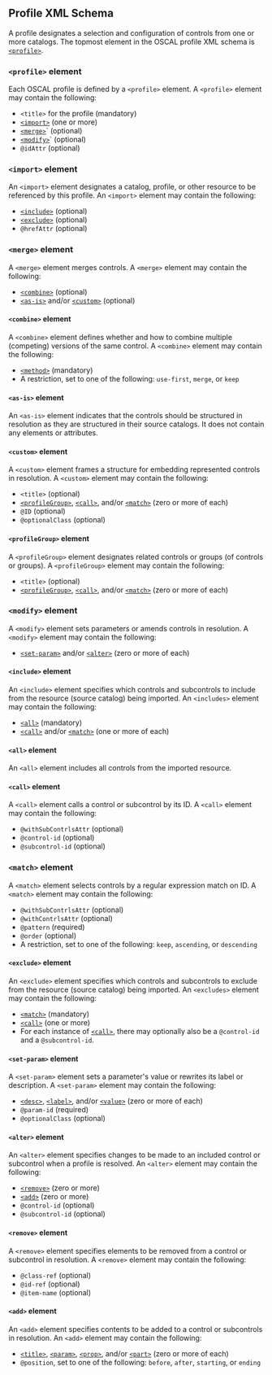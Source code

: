 ## Profile XML Schema

A profile designates a selection and configuration of controls from one or more catalogs. The topmost element in the OSCAL profile XML schema is [`<profile>`](#profile-element).

### `<profile>` element

Each OSCAL profile is defined by a `<profile>` element. A `<profile>` element may contain the following:

* `<title>` for the profile (mandatory)
* [`<import>`](#import-element) (one or more)
* [`<merge>`](#merge-element)` (optional)
* [`<modify>`](#modify-element)` (optional)
* `@idAttr` (optional)

### `<import>` element

An `<import>` element designates a catalog, profile, or other resource to be referenced by this profile. An `<import>` element may contain the following:

* [`<include>`](#include-element) (optional)
* [`<exclude>`](#exclude-element) (optional)
* `@hrefAttr` (optional)

### `<merge>` element

A `<merge>` element merges controls. A `<merge>` element may contain the following:

* [`<combine>`](#combine-element) (optional)
* [`<as-is>`](#as-is-element) and/or [`<custom>`](#custom-element) (optional)

#### `<combine>` element

A `<combine>` element defines whether and how to combine multiple (competing) versions of the same control. A `<combine>` element may contain the following:

* [`<method>`](#method-element) (mandatory)
* A restriction, set to one of the following: `use-first`, `merge`, or `keep`

#### `<as-is>` element

An `<as-is>` element indicates that the controls should be structured in resolution as they are structured in their source catalogs. It does not contain any elements or attributes.

#### `<custom>` element

A `<custom>` element frames a structure for embedding represented controls in resolution. A `<custom>` element may contain the following:

* `<title>` (optional)
* [`<profileGroup>`](#profileGroup-element), [`<call>`](#call-element), and/or [`<match>`](#match-element) (zero or more of each)
* `@ID` (optional)
* `@optionalClass` (optional)

#### `<profileGroup>` element

A `<profileGroup>` element designates related controls or groups (of controls or groups). A `<profileGroup>` element may contain the following:

* `<title>` (optional)
* [`<profileGroup>`](#profileGroup-element), [`<call>`](#call-element), and/or [`<match>`](#match-element) (zero or more of each)

### `<modify>` element

A `<modify>` element sets parameters or amends controls in resolution. A `<modify>` element may contain the following:

* [`<set-param>`](#set-param-element) and/or [`<alter>`](#alter-element) (zero or more of each)

#### `<include>` element

An `<include>` element specifies which controls and subcontrols to include from the resource (source catalog) being imported. An `<includes>` element may contain the following:

* [`<all>`](#all-element) (mandatory)
* [`<call>`](#call-element) and/or [`<match>`](#match-element) (one or more of each)

#### `<all>` element

An `<all>` element includes all controls from the imported resource.

#### `<call>` element

A `<call>` element calls a control or subcontrol by its ID. A `<call>` element may contain the following:

* `@withSubContrlsAttr` (optional)
* `@control-id` (optional)
* `@subcontrol-id` (optional)

### `<match>` element

A `<match>` element selects controls by a regular expression match on ID. A `<match>` element may contain the following:

* `@withSubContrlsAttr` (optional)
* `@withContrlsAttr` (optional)
* `@pattern` (required)
* `@order` (optional)
* A restriction, set to one of the following: `keep`, `ascending`, or `descending`

#### `<exclude>` element

An `<exclude>` element specifies which controls and subcontrols to exclude from the resource (source catalog) being imported. An `<excludes>` element may contain the following:

* [`<match>`](#match-element) (mandatory)
* [`<call>`](#call-element) (one or more)
* For each instance of [`<call>`](#call-element), there may optionally also be a `@control-id` and a `@subcontrol-id`.

#### `<set-param>` element

A `<set-param>` element sets a parameter's value or rewrites its label or description. A `<set-param>` element may contain the following:

* [`<desc>`](#desc-element), [`<label>`](#label-element), and/or [`<value>`](#value-element) (zero or more of each)
* `@param-id` (required)
* `@optionalClass` (optional)

#### `<alter>` element

An `<alter>` element specifies changes to be made to an included control or subcontrol when a profile is resolved. An `<alter>` element may contain the following:

* [`<remove>`](#remove-element) (zero or more)
* [`<add>`](#add-element) (zero or more)
* `@control-id` (optional)
* `@subcontrol-id` (optional)

#### `<remove>` element

A `<remove>` element specifies elements to be removed from a control or subcontrol in resolution. A `<remove>` element may contain the following:

* `@class-ref` (optional)
* `@id-ref` (optional)
* `@item-name` (optional)

#### `<add>` element

An `<add>` element specifies contents to be added to a control or subcontrols in resolution. An `<add>` element may contain the following:

* [`<title>`](#title-element), [`<param>`](#param-element), [`<prop>`](#prop-element), and/or [`<part>`](#part-element) (zero or more of each)
* `@position`, set to one of the following: `before`, `after`, `starting`, or `ending`
